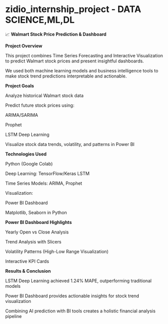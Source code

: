 # zidio_internship_project - DATA SCIENCE,ML,DL
📈 **Walmart Stock Price Prediction & Dashboard**

**Project Overview**

This project combines Time Series Forecasting and Interactive Visualization to predict Walmart stock prices and present insightful dashboards.

We used both machine learning models and business intelligence tools to make stock trend predictions interpretable and actionable.

**Project Goals**

Analyze historical Walmart stock data

Predict future stock prices using:

ARIMA/SARIMA

Prophet

LSTM Deep Learning

Visualize stock data trends, volatility, and patterns in Power BI


**Technologies Used**

Python (Google Colab)

Deep Learning: TensorFlow/Keras LSTM

Time Series Models: ARIMA, Prophet


Visualization:

Power BI Dashboard

Matplotlib, Seaborn in Python

**Power BI Dashboard Highlights**

Yearly Open vs Close Analysis

Trend Analysis with Slicers

Volatility Patterns (High-Low Range Visualization)

Interactive KPI Cards

**Results & Conclusion**

LSTM Deep Learning achieved 1.24% MAPE, outperforming traditional models

Power BI Dashboard provides actionable insights for stock trend visualization

Combining AI prediction with BI tools creates a holistic financial analysis pipeline


